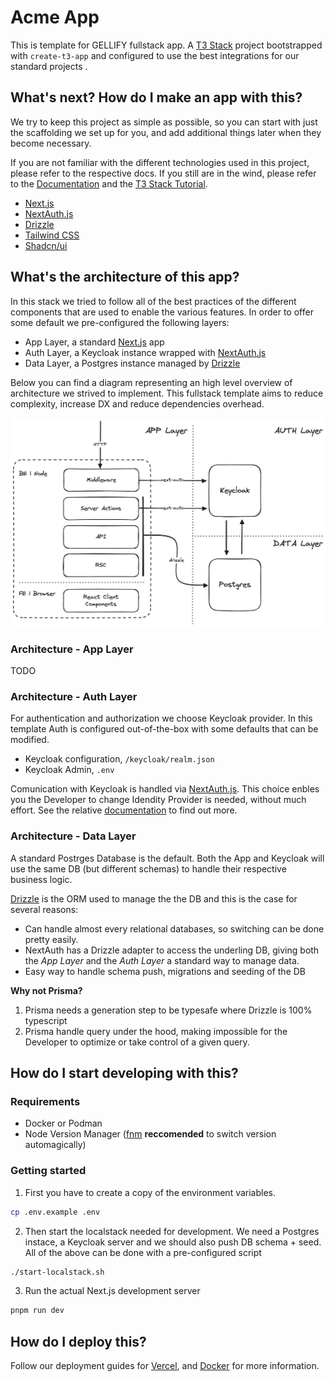 # Acme App

This is template for GELLIFY fullstack app. A [T3 Stack](https://create.t3.gg/) project bootstrapped with `create-t3-app` and configured to use the best integrations for our standard projects .

## What's next? How do I make an app with this?

We try to keep this project as simple as possible, so you can start with just the scaffolding we set up for you, and add additional things later when they become necessary.

If you are not familiar with the different technologies used in this project, please refer to the respective docs. If you still are in the wind, please refer to the [Documentation](https://create.t3.gg/) and the [T3 Stack Tutorial](https://create.t3.gg/en/faq#what-learning-resources-are-currently-available).

- [Next.js](https://nextjs.org)
- [NextAuth.js](https://next-auth.js.org)
- [Drizzle](https://orm.drizzle.team)
- [Tailwind CSS](https://tailwindcss.com)
- [Shadcn/ui](https://ui.shadcn.com)

## What's the architecture of this app?

In this stack we tried to follow all of the best practices of the different components that are used to enable the various features. In order to offer some default we pre-configured the following layers:

- App Layer, a standard [Next.js](https://nextjs.org) app
- Auth Layer, a Keycloak instance wrapped with [NextAuth.js](https://next-auth.js.org)
- Data Layer, a Postgres instance managed by [Drizzle](https://orm.drizzle.team)

Below you can find a diagram representing an high level overview of architecture we strived to implement. This fullstack template aims to reduce complexity, increase DX and reduce dependencies overhead.

![alt text](./docs/acme_app-architecture.png)

### Architecture - App Layer

TODO

### Architecture - Auth Layer

For authentication and authorization we choose Keycloak provider. In this template Auth is configured out-of-the-box with some defaults that can be modified.

- Keycloak configuration, `/keycloak/realm.json`
- Keycloak Admin, `.env`

Comunication with Keycloak is handled via [NextAuth.js](https://next-auth.js.org). This choice enbles you the Developer to change Idendity Provider is needed, without much effort. See the relative [documentation](https://next-auth.js.org/providers/) to find out more.

### Architecture - Data Layer

A standard Postrges Database is the default. Both the App and Keycloak will use the same DB (but different schemas) to handle their respective business logic.

[Drizzle](https://orm.drizzle.team) is the ORM used to manage the the DB and this is the case for several reasons:

- Can handle almost every relational databases, so switching can be done pretty easily.
- NextAuth has a Drizzle adapter to access the underling DB, giving both the _App Layer_ and the _Auth Layer_ a standard way to manage data.
- Easy way to handle schema push, migrations and seeding of the DB

**Why not Prisma?**

1. Prisma needs a generation step to be typesafe where Drizzle is 100% typescript
2. Prisma handle query under the hood, making impossible for the Developer to optimize or take control of a given query.

## How do I start developing with this?

### Requirements

- Docker or Podman
- Node Version Manager ([fnm](https://github.com/Schniz/fnm) **reccomended** to switch version automagically)

### Getting started

1. First you have to create a copy of the environment variables.

```sh
cp .env.example .env
```

2. Then start the localstack needed for development. We need a Postgres instace, a Keycloak server and we should also push DB schema + seed. All of the above can be done with a pre-configured script

```sh
./start-localstack.sh
```

3. Run the actual Next.js development server

```sh
pnpm run dev
```

## How do I deploy this?

Follow our deployment guides for [Vercel](https://create.t3.gg/en/deployment/vercel), and [Docker](https://create.t3.gg/en/deployment/docker) for more information.
